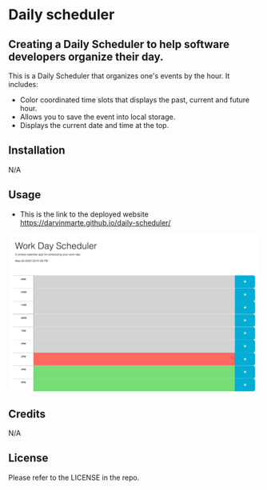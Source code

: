 # Daily scheduler

## Creating a Daily Scheduler to help software developers organize their day.

This is a Daily Scheduler that organizes one's events by the hour. It includes:
- Color coordinated time slots that displays the past, current and future hour.
- Allows you to save the event into local storage.
- Displays the current date and time at the top. 



## Installation

N/A

## Usage
- This is the link to the deployed website
https://darvinmarte.github.io/daily-scheduler/


![](./assets/images/screencapture-darvinmarte-github-io-daily-scheduler-2023-05-02-15_41_28.png)
## Credits

N/A

## License

Please refer to the LICENSE in the repo.
